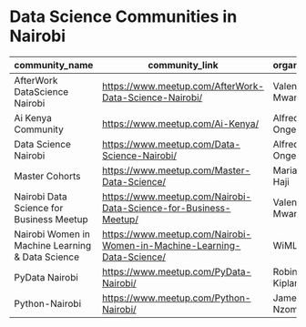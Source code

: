 # Data Science Communities in Nairobi

|community_name|community_link|organizer|
|--------------|---------------|--------|
|AfterWork DataScience Nairobi|<a href="https://www.meetup.com/AfterWork-Data-Science-Nairobi/">https://www.meetup.com/AfterWork-Data-Science-Nairobi/</a>|Valentine Mwangi|
|Ai Kenya Community|https://www.meetup.com/Ai-Kenya/ |Alfred Ongere|
|Data Science Nairobi|https://www.meetup.com/Data-Science-Nairobi/ |Alfred Ongere|
|Master Cohorts|https://www.meetup.com/Master-Data-Science/ |Mariam Haji|
|Nairobi Data Science for Business Meetup|https://www.meetup.com/Nairobi-Data-Science-for-Business-Meetup/ |Valentine Mwangi|
|Nairobi Women in Machine Learning & Data Science|https://www.meetup.com/Nairobi-Women-in-Machine-Learning-Data-Science/ |WiMLDS|
|PyData Nairobi|https://www.meetup.com/PyData-Nairobi/ |Robin Kiplangat|
|Python-Nairobi|https://www.meetup.com/Python-Nairobi/ |James Nzomo|
